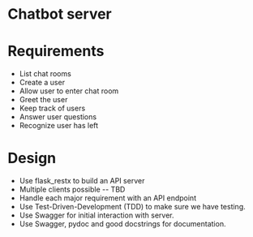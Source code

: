 # Chatbot server

# Requirements

- List chat rooms
- Create a user
- Allow user to enter chat room
- Greet the user
- Keep track of users
- Answer user questions
- Recognize user has left

# Design

- Use flask_restx to build an API server
- Multiple clients possible -- TBD
- Handle each major requirement with an API endpoint
- Use Test-Driven-Development (TDD) to make sure we have testing.
- Use Swagger for initial interaction with server.
- Use Swagger, pydoc and good docstrings for documentation.
